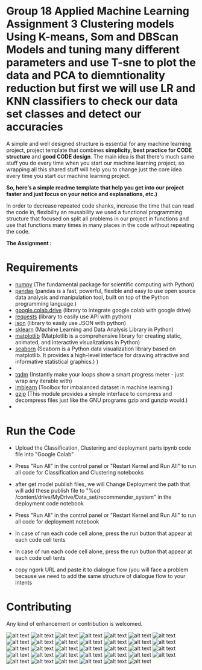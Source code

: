 # Group 18 Applied Machine Learning Assignment 3 Clustering models Using K-means, Som and DBScan Models and tuning many different parameters and use T-sne to plot the data and PCA to diemntionality reduction but first we will use LR and KNN classifiers to check our data set classes and detect our accuracies 

 
A simple and well designed structure is essential for any machine learning project, project template that combines **simplicity, best practice for CODE structure** and **good CODE design**. 
The main idea is that there's much same stuff you do every time when you start our machine learning project, so wrapping all this shared stuff will help you to change just the core idea every time you start our machine learning project. 

**So, here’s a simple readme template that help you get into our project faster and just focus on your notice and explanations, etc.)**

In order to decrease repeated code shanks, increase the time that can read the code in, flexibility an reusability we used a functional programming structure that focused on split all problems in our project in functions and use that functions many times in many places in the code without repeating the code.
 

**The Assignment :**
 

# Requirements
- [numpy](https://numpy.org/) (The fundamental package for scientific computing with Python)
- [pandas](https://pandas.pydata.org/) (pandas is a fast, powerful, flexible and easy to use open source data analysis and manipulation tool, built on top of the Python programming language.) 
- [google.colab.drive](https://colab.research.google.com/) (library to integrate google colab with google drive)
- [requests](https://pypi.org/project/requests/) (library to easily use API with python)
- [json](https://docs.python.org/3/library/json.html) (library to easily use JSON with python)
- [sklearn](https://scikit-learn.org/stable/) (Machine Learning and Data Analysis Library in Python)
- [matplotlib](https://matplotlib.org/) (Matplotlib is a comprehensive library for creating static, animated, and interactive visualizations in Python)
- [seaborn](https://seaborn.pydata.org/) (Seaborn is a Python data visualization library based on matplotlib. It provides a high-level interface for drawing attractive and informative statistical graphics.)
)
-  
- [tqdm](https://tqdm.github.io/) (Instantly make your loops show a smart progress meter - just wrap any iterable with)
- [imblearn](https://pypi.org/project/imblearn/) (Toolbox for imbalanced dataset in machine learning.)
- [gzip](https://docs.python.org/3/library/gzip.html) (This module provides a simple interface to compress and decompress files just like the GNU programs gzip and gunzip would.)
-  
# Run the Code
- Upload the Classification, Clustering and deployment parts ipynb code file into "Google Colab"  
- Press "Run All" in the control panel or "Restart Kernel and Run All" to run all code for Classification and  Clustering notebooks

- after get model publish files, we will Change Deployment the path that will add these publish file to  "%cd /content/drive/MyDrive/Data_set/recommender_system" in the deployment code notebook
- Press "Run All" in the control panel or "Restart Kernel and Run All" to run all code for deployment notebook
- In case of run each code cell alone, press the run button that appear at each code cell
 tents
- In case of run each code cell alone, press the run button that appear at each code cell
 tents
- copy ngork URL and paste it to dialogue flow (you will face a problem because we need to add the same structure of dialogue flow to your intents

 
# Contributing
Any kind of enhancement or contribution is welcomed.

![alt text](images/Group18_HW3_page-0001.jpg)
![alt text](images/Group18_HW3_page-0002.jpg)
![alt text](images/Group18_HW3_page-0003.jpg)
![alt text](images/Group18_HW3_page-0004.jpg)
![alt text](images/Group18_HW3_page-0005.jpg)
![alt text](images/Group18_HW3_page-0006.jpg)
![alt text](images/Group18_HW3_page-0007.jpg)
![alt text](images/Group18_HW3_page-0008.jpg)
![alt text](images/Group18_HW3_page-0009.jpg)
![alt text](images/Group18_HW3_page-0010.jpg)
![alt text](images/Group18_HW3_page-0011.jpg)
![alt text](images/Group18_HW3_page-0012.jpg)
![alt text](images/Group18_HW3_page-0013.jpg)
![alt text](images/Group18_HW3_page-0014.jpg)
![alt text](images/Group18_HW3_page-0015.jpg)
![alt text](images/Group18_HW3_page-0016.jpg)
![alt text](images/Group18_HW3_page-0017.jpg)
![alt text](images/Group18_HW3_page-0018.jpg)
![alt text](images/Group18_HW3_page-0019.jpg)
![alt text](images/Group18_HW3_page-0020.jpg)
![alt text](images/Group18_HW3_page-0021.jpg)
![alt text](images/Group18_HW3_page-0022.jpg)
![alt text](images/Group18_HW3_page-0023.jpg)
![alt text](images/Group18_HW3_page-0024.jpg)
![alt text](images/Group18_HW3_page-0025.jpg)
![alt text](images/Group18_HW3_page-0026.jpg)
![alt text](images/Group18_HW3_page-0027.jpg)
![alt text](images/Group18_HW3_page-0028.jpg)
![alt text](images/Group18_HW3_page-0029.jpg)
![alt text](images/Group18_HW3_page-0030.jpg)
![alt text](images/Group18_HW3_page-0031.jpg)
![alt text](images/Group18_HW3_page-0032.jpg)
![alt text](images/Group18_HW3_page-0033.jpg)
![alt text](images/Group18_HW3_page-0034.jpg)

 
 
 
 
